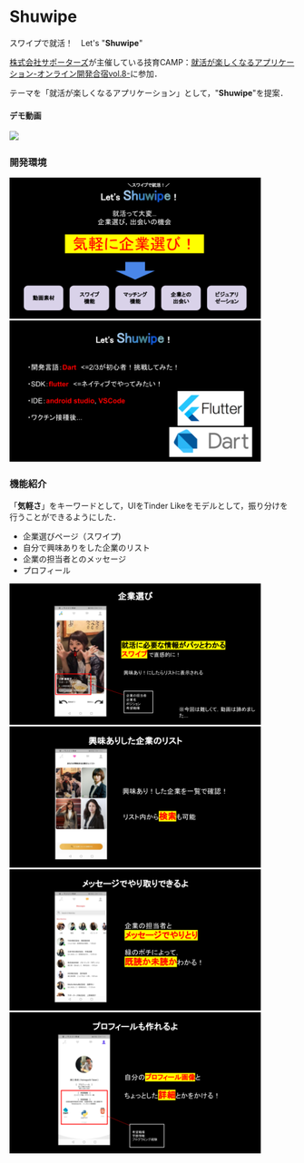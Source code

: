 # Shuwipe 
スワイプで就活！　Let's "__Shuwipe__"

[株式会社サポーターズ](https://corp.supporterz.jp/)が主催している技育CAMP：[就活が楽しくなるアプリケーション-オンライン開発合宿vol.8-](https://talent.supporterz.jp/events/31eb4b15-c835-472f-ac8b-39a02c534f01/)に参加．

テーマを「就活が楽しくなるアプリケーション」として，"__Shuwipe__"を提案．

#### デモ動画
<img src="https://github.com/sakuraShimane/shuwipe/blob/main/images/ymn_movie.gif" width="200px">


### 開発環境

<img src="https://github.com/sakuraShimane/shuwipe/blob/main/images/ymn_02.png" height=249px><img src="https://github.com/sakuraShimane/shuwipe/blob/main/images/ymn_03.png" height=249px>

### 機能紹介
「__気軽さ__」をキーワードとして，UIをTinder Likeをモデルとして，振り分けを行うことができるようにした．
- 企業選びページ（スワイプ)
- 自分で興味ありをした企業のリスト
- 企業の担当者とのメッセージ
- プロフィール

<img src="https://github.com/sakuraShimane/shuwipe/blob/main/images/ymn_04.png" height=249px><img src="https://github.com/sakuraShimane/shuwipe/blob/main/images/ymn_05.png" height=249px><img src="https://github.com/sakuraShimane/shuwipe/blob/main/images/ymn_06.png" height=249px><img src="https://github.com/sakuraShimane/shuwipe/blob/main/images/ymn_07.png" height=249px>





